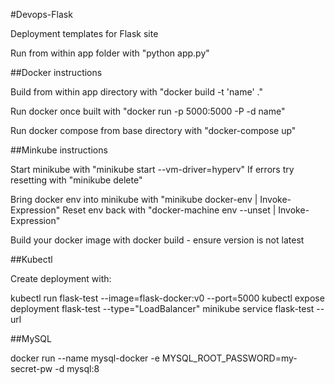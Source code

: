 #Devops-Flask

Deployment templates for Flask site

Run from within app folder with "python app.py"

##Docker instructions

Build from within app directory with "docker build -t 'name' ."

Run docker once built with "docker run -p 5000:5000 -P -d name"

Run docker compose from base directory with "docker-compose up"

##Minkube instructions

Start minikube with "minikube start --vm-driver=hyperv"
If errors try resetting with "minikube delete"

Bring docker env into minikube with "minikube docker-env | Invoke-Expression"
Reset env back with "docker-machine env --unset | Invoke-Expression"

Build your docker image with docker build - ensure version is not latest

##Kubectl

Create deployment with:

kubectl run flask-test --image=flask-docker:v0 --port=5000
kubectl expose deployment flask-test --type="LoadBalancer"
minikube service flask-test --url

##MySQL

docker run --name mysql-docker -e MYSQL_ROOT_PASSWORD=my-secret-pw -d mysql:8